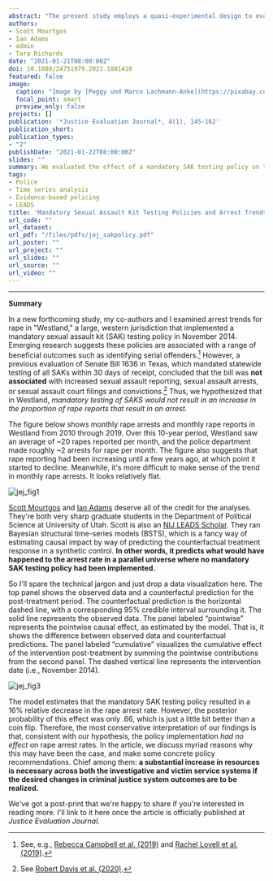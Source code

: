 ```yaml
---
abstract: "The present study employs a quasi-experimental design to evaluate the effects of a mandatory sexual assault kit (SAK) testing policy on rape arrests in a large western US jurisdiction. We use a Bayesian structural time-series model and monthly data on arrests for rape from 2010 through 2019. In the post-implementation period, we observed a downward trend in the arrest rate for rape. Based on the results, the most conservative interpretation of our findings is that the policy implementation did not affect rape arrest rates. While mandatory SAK testing policies are often advocated for based on the belief that they will increase arrest rates for sexual assault (among other proposed benefits), we add to growing empirical evidence that policy interventions beyond mandatory SAK testing are needed to increase arrest rates for sexual assault. Jurisdictions that currently use mandatory SAK testing policies are encouraged to assess stakeholders’ experiences to proactively address resource allocation, consider other policies that may increase accountability for sexual assault offenders, and utilize victim service providers to support other measures of success with victims in instances where no arrest is made."
authors:
- Scott Mourtgos
- Ian Adams
- admin
- Tara Richards
date: "2021-01-21T08:00:00Z"
doi: 10.1080/24751979.2021.1881410
featured: false
image:
  caption: "Image by [Peggy und Marco Lachmann-Anke](https://pixabay.com/users/peggy_marco-1553824/) from [Pixabay](https://pixabay.com/images/id-2512003/)"
  focal_point: smart
  preview_only: false
projects: []
publication: '*Justice Evaluation Journal*, 4(1), 145-162'
publication_short: 
publication_types:
- "2"
publishDate: "2021-01-22T08:00:00Z"
slides: ""
summary: We evaluated the effect of a mandatory SAK testing policy on the monthly rape arrest rate in a western jurisdiction.
tags:
- Police
- Time series analysis
- Evidence-based policing
- LEADS
title: 'Mandatory Sexual Assault Kit Testing Policies and Arrest Trends: A Natural Experiment'
url_code: ""
url_dataset:
url_pdf: "/files/pdfs/jej_sakpolicy.pdf"
url_poster: ""
url_project: ""
url_slides: ""
url_source: ""
url_video: ""
---
```


***************

**Summary**

In a new forthcoming study, my co-authors and I examined arrest trends for rape in "Westland," a large, western jurisdiction that implemented a mandatory sexual assault kit (SAK) testing policy in November 2014. Emerging research suggests these policies are associated with a range of beneficial outcomes such as identifying serial offenders.[^1] However, a previous evaluation of Senate Bill 1636 in Texas, which mandated statewide testing of all SAKs within 30 days of receipt, concluded that the bill was **not associated** with increased sexual assault reporting, sexual assault arrests, or sexual assault court filings and convictions.[^2] Thus, we hypothesized that in Westland, *mandatory testing of SAKS would not result in an increase in the proportion of rape reports that result in an arrest.*

The figure below shows monthly rape arrests and monthly rape reports in Westland from 2010 through 2019. Over this 10-year period, Westland saw an average of ~20 rapes reported per month, and the police department made roughly ~2 arrests for rape per month. The figure also suggests that rape reporting had been increasing until a few years ago, at which point it started to decline. Meanwhile, it's more difficult to make sense of the trend in monthly rape arrests. It looks relatively flat.

![jej_fig1](/img/jej_sakpolicy_fig1.png)

[Scott Mourtgos](https://smourtgos.netlify.app/) and [Ian Adams](https://ianadamsresearch.com) deserve all of the credit for the analyses. They're both very sharp graduate students in the Department of Political Science at University of Utah. Scott is also an [NIJ LEADS Scholar](https://nij.ojp.gov/bio/scott-mourtgos). They ran Bayesian structural time-series models (BSTS), which is a fancy way of estimating causal impact by way of predicting the counterfactual treatment response in a synthetic control. **In other words, it predicts what would have happened to the arrest rate in a parallel universe where no mandatory SAK testing policy had been implemented.**

So I'll spare the technical jargon and just drop a data visualization here. The top panel shows the observed data and a counterfactul prediction for the post-treatment period. The counterfactual prediction is the horizontal dashed line, with a corresponding 95% credible interval surrounding it. The solid line represents the observed data. The panel labeled “pointwise” represents the pointwise causal effect, as estimated by the model. That is, it shows the difference between observed data and counterfactual predictions. The panel labeled “cumulative” visualizes the cumulative effect of the intervention post-treatment by summing the pointwise contributions from the second panel. The dashed vertical line represents the intervention date (i.e., November 2014).

![jej_fig3](/img/jej_sakpolicy_fig3.png)

The model estimates that the mandatory SAK testing policy resulted in a 16% relative decrease in the rape arrest rate. However, the posterior probability of this effect was only .66, which is just a little bit better than a coin flip. Therefore, the most conservative interpretation of our findings is that, consistent with our hypothesis, the policy implementation *had no effect* on rape arrest rates. In the article, we discuss myriad reasons why this may have been the case, and make some concrete policy recommendations. Chief among them: **a substantial increase in resources is necessary across both the investigative and victim service systems if the desired changes in criminal justice system outcomes are to be realized.**

We've got a post-print that we're happy to share if you're interested in reading more. I'll link to it here once the article is officially published at *Justice Evaluation Journal.*

[^1]: See, e.g., [Rebecca Campbell et al. (2019)](https://doi.org/10.1037/vio0000243) and [Rachel Lovell et al. (2019)](https://doi.org/10.1177/0093854819896385).
[^2]: See [Robert Davis et al. (2020)](https://doi.org/10.1177/1077801219838330).